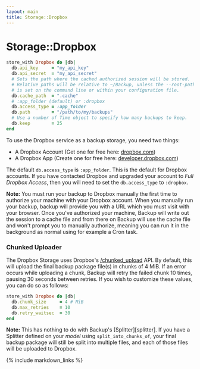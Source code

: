 ```yaml
---
layout: main
title: Storage::Dropbox
---
```


Storage::Dropbox
================

``` rb
store_with Dropbox do |db|
  db.api_key     = "my_api_key"
  db.api_secret  = "my_api_secret"
  # Sets the path where the cached authorized session will be stored.
  # Relative paths will be relative to ~/Backup, unless the --root-path
  # is set on the command line or within your configuration file.
  db.cache_path  = ".cache"
  # :app_folder (default) or :dropbox
  db.access_type = :app_folder
  db.path        = "/path/to/my/backups"
  # Use a number of Time object to specify how many backups to keep.
  db.keep        = 25
end
```

To use the Dropbox service as a backup storage, you need two things:

* A Dropbox Account (Get one for free here: [dropbox.com](https://www.dropbox.com))
* A Dropbox App (Create one for free here: [developer.dropbox.com](https://www.dropbox.com/developers/apps))

The default `db.access_type` is `:app_folder`. This is the default for Dropbox accounts.
If you have contacted Dropbox and upgraded your account to _Full Dropbox Access_, then you will need to set the
`db.access_type` to `:dropbox`.

**Note:** You must run your backup to Dropbox manually the first time to authorize your machine with your
Dropbox account. When you manually run your backup, backup will provide you with a URL which you must visit with your
browser. Once you've authorized your machine, Backup will write out the session to a cache file and from there on Backup
will use the cache file and won't prompt you to manually authorize, meaning you can run it in the background as normal
using for example a Cron task.


### Chunked Uploader

The Dropbox Storage uses Dropbox's [/chunked_upload](https://www.dropbox.com/developers/core/api#chunked-upload) API.
By default, this will upload the final backup package file(s) in chunks of 4 MiB. If an error occurs while uploading a
chunk, Backup will retry the failed chunk 10 times, pausing 30 seconds between retries. If you wish to customize these
values, you can do so as follows:

```rb
store_with Dropbox do |db|
  db.chunk_size     = 4 # MiB
  db.max_retries    = 10
  db.retry_waitsec  = 30
end
```

**Note:** This has nothing to do with Backup's [Splitter][splitter]. If you have a Splitter defined on your _model_
using `split_into_chunks_of`, your final backup package will still be split into multiple files, and each of those files
will be uploaded to Dropbox.


{% include markdown_links %}
